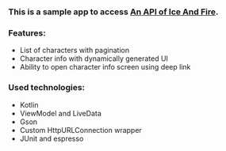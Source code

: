 ### This is a sample app to access [An API of Ice And Fire](https://anapioficeandfire.com/).

### Features:
 - List of characters with pagination
 - Character info with dynamically generated UI
 - Ability to open character info screen using deep link

### Used technologies:
 - Kotlin
 - ViewModel and LiveData
 - Gson
 - Custom HttpURLConnection wrapper
 - JUnit and espresso